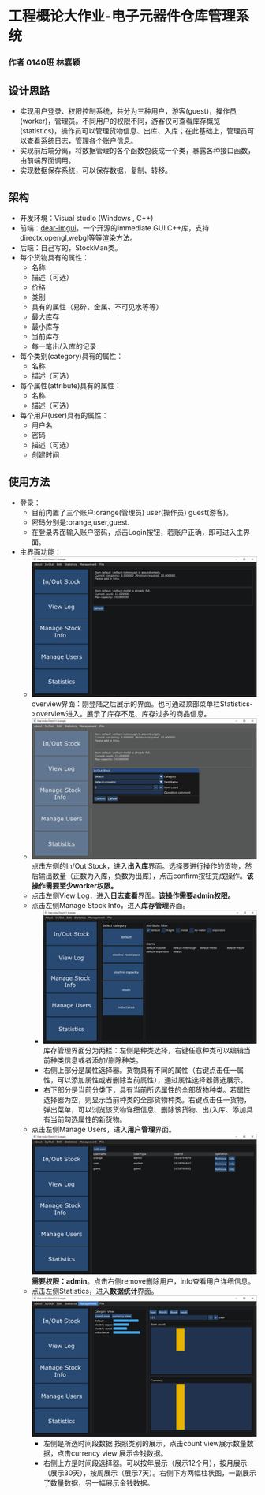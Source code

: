 # 工程概论大作业-电子元器件仓库管理系统

### 作者 0140班 林嘉颖

## 设计思路

+ 实现用户登录、权限控制系统，共分为三种用户，游客(guest)，操作员(worker)，管理员。不同用户的权限不同，游客仅可查看库存概览(statistics)，操作员可以管理货物信息、出库、入库；在此基础上，管理员可以查看系统日志，管理各个账户信息。
+ 实现前后端分离，将数据管理的各个函数包装成一个类，暴露各种接口函数，由前端界面调用。
+ 实现数据保存系统，可以保存数据，复制、转移。

## 架构

+ 开发环境：Visual studio (Windows , C++)
+ 前端：[dear-imgui](https://github.com/ocornut/imgui)，一个开源的immediate GUI C++库，支持directx,opengl,webgl等等渲染方法。 
+ 后端：自己写的，StockMan类。
+ 每个货物具有的属性：
  + 名称
  + 描述（可选）
  + 价格
  + 类别
  + 具有的属性（易碎、金属、不可见水等等）
  + 最大库存
  + 最小库存
  + 当前库存
  + 每一笔出/入库的记录
+ 每个类别(category)具有的属性：
  + 名称
  + 描述（可选）
+ 每个属性(attribute)具有的属性：
  + 名称
  + 描述（可选）
+ 每个用户(user)具有的属性：
  + 用户名
  + 密码
  + 描述（可选）
  + 创建时间

##  使用方法

+ 登录：
  + 目前内置了三个账户:orange(管理员) user(操作员) guest(游客)。
  + 密码分别是:orange,user,guest.
  + 在登录界面输入账户密码，点击Login按钮，若账户正确，即可进入主界面。
+ 主界面功能：
  + ![main](doc/main.png)overview界面：刚登陆之后展示的界面。也可通过顶部菜单栏Statistics->overview进入。展示了库存不足、库存过多的商品信息。
  + ![instock](doc/instock.png)点击左侧的In/Out Stock，进入**出入库**界面。选择要进行操作的货物，然后输出数量（正数为入库，负数为出库），点击confirm按钮完成操作。**该操作需要至少worker权限。**
  + 点击左侧View Log，进入**日志查看**界面。**该操作需要admin权限。**
  + 点击左侧Manage Stock Info，进入**库存管理**界面。
    + ![stockmanage](doc/stockmanage.png)库存管理界面分为两栏：左侧是种类选择，右键任意种类可以编辑当前种类信息或者添加/删除种类。
    + 右侧上部分是属性选择器。货物具有不同的属性（右键点击任一属性，可以添加属性或者删除当前属性），通过属性选择器筛选展示。
    + 右下部分是当前分类下，具有当前所选属性的全部货物种类。若属性选择器为空，则显示当前种类的全部货物种类。右键点击任一货物，弹出菜单，可以浏览该货物详细信息、删除该货物、出/入库、添加具有当前勾选属性的新货物。
  + 点击左侧Manage Users，进入**用户管理**界面。![usermanage](doc/usermanage.png)**需要权限：admin**。点击右侧remove删除用户，info查看用户详细信息。
  + 点击左侧Statistics，进入**数据统计**界面。![stat](doc/stat.png)
    + 左侧是所选时间段数据 按照类别的展示，点击count view展示数量数据，点击currency view 展示金钱数据。
    + 右侧上方是时间段选择器。可以按年展示（展示12个月），按月展示（展示30天），按周展示（展示7天）。右侧下方两幅柱状图，一副展示了数量数据，另一幅展示金钱数据。

